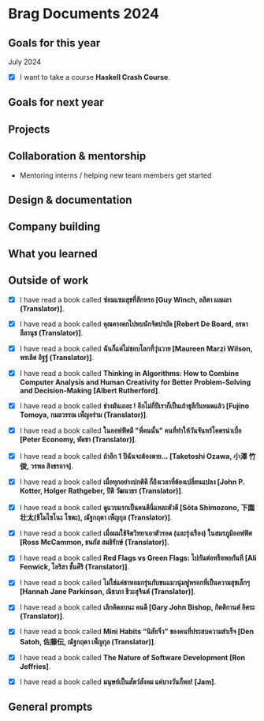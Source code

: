 # Brag Documents 2024

## Goals for this year

[comment]: # (* List the major goals here!)

July 2024

* [x] I want to take a course **Haskell Crash Course**.

## Goals for next year

[comment]: # (* If it's getting towards the end of the year, maybe start writing down what might be the goals for next year.)

## Projects

## Collaboration & mentorship
* Mentoring interns / helping new team members get started

## Design & documentation

## Company building

## What you learned

## Outside of work

* [x] I have read a book called **ซ่อมแซมสุขที่สึกหรอ [Guy Winch, ลลิตา ผลผลา (Translator)]**.

* [x] I have read a book called **คุณคางคกไปพบนักจิตบำบัด [Robert De Board, อรดา ลีลานุช (Translator)]**.

* [x] I have read a book called **ฉันก็แค่ไม่ชอบโลกที่วุ่นวาย [Maureen Marzi Wilson, พรเลิศ อิฐฐ์ (Translator)]**.

* [x] I have read a book called **Thinking in Algorithms: How to Combine Computer Analysis and Human Creativity for Better Problem-Solving and Decision-Making [Albert Rutherford]**.

* [x] I have read a book called **ช่างมันเถอะ ! อีกไม่กี่ปีเราก็เป็นเถ้าธุลีกันหมดแล้ว [Fujino Tomoya, กมลวรรณ เพ็ญอร่าม (Translator)]**.

* [x] I have read a book called **ในออฟฟิศมี "พี่คนนั้น" คนที่ทำให้วันจันทร์โคตรน่าเบื่อ [Peter Economy, พัดชา (Translator)]**.

* [x] I have read a book called **ถ้าอีก 1 ปีฉันจะต้องตาย... [Taketoshi Ozawa, 小澤 竹俊, วรพล สิงขรอาจ]**.

* [x] I have read a book called **เมื่อทุกอย่างปกติดี ก็ถึงเวลาที่ต้องเปลี่ยนแปลง [John P. Kotter, Holger Rathgeber, ปิติ วัฒนาธร (Translator)]**.

* [x] I have read a book called **ดูแวบแรกเป็นคนดีนี่แหละตัวดี [Sōta Shimozono, 下園 壮太(ชิโมโซโนะ โซตะ), ณัฐกฤตา เพ็ญกุล (Translator)]**.

* [x] I have read a book called **เมื่อผมใช้จิตวิทยาเอาตัวรอด (และรุ่งเรือง) ในสมรภูมิออฟฟิศ [Ross McCammon, ธนภัส สมธิรักษ์ (Translator)]**.

* [x] I have read a book called **Red Flags vs Green Flags: ไปกันต่อหรือพอกันที [Ali Fenwick, ไอริสา ชั้นศิริ (Translator)]**.

* [x] I have read a book called **ไม่ใช่แค่ชาหอมกรุ่นกับขนแมวนุ่มฟูหรอกที่เป็นความสุขเล็กๆ [Hannah Jane Parkinson, ณิชาภา ชิวะสุจินต์ (Translator)]**.

* [x] I have read a book called **เลิกคิดลบนะ คนดี [Gary John Bishop, กิตติกานต์ อิศระ (Translator)]**.

* [x] I have read a book called **Mini Habits “นิสัยจิ๋ว” ของคนที่ประสบความสำเร็จ [Den Satoh, 佐藤伝, ณัฐกฤตา เพ็ญกุล (Translator)]**.

* [x] I have read a book called **The Nature of Software Development [Ron Jeffries]**.

* [x] I have read a book called **มนุษย์เป็นสัตว์สังคม แค่บางวันก็พอ! [Jam]**.

## General prompts

